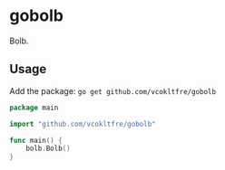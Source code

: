 # gobolb

Bolb.

## Usage

Add the package: `go get github.com/vcokltfre/gobolb`

```go
package main

import "github.com/vcokltfre/gobolb"

func main() {
    bolb.Bolb()
}
```
